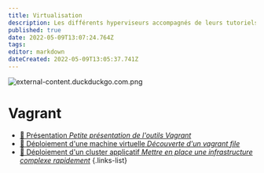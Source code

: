 ```yaml
---
title: Virtualisation
description: Les différents hyperviseurs accompagnés de leurs tutoriels !
published: true
date: 2022-05-09T13:07:24.764Z
tags: 
editor: markdown
dateCreated: 2022-05-09T13:05:37.741Z
---
```


![external-content.duckduckgo.com.png](/external-content.duckduckgo.com.png)
# Vagrant
- [💠 Présentation *Petite présentation de l'outils Vagrant*](/Virtualisation/Vagrant/Présentation)
- [💠 Déploiement d'une machine virtuelle *Découverte d'un vagrant file*](/Virtualisation/Vagrant/déploiement-machine-virtuelle)
- [💠 Déploiement d'un cluster applicatif *Mettre en place une infrastructure complexe rapidement*](/Virtualisation/Vagrant/déploiement-cluster-web)
{.links-list}